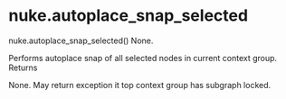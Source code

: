 # nuke.autoplace_snap_selected
nuke.autoplace_snap_selected()  None.

Performs autoplace snap of all selected nodes in current context group.
Returns

None. May return exception it top context group has subgraph locked.